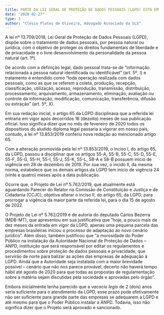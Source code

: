 ```yaml
---
title: PARTE DA LEI GERAL DE PROTEÇÃO DE DADOS PESSOAIS (LGPD) ESTÁ EM VIGÊNCIA E A MAIORIA DE SEUS DISPOSITIVOS PODERÁ TER O INÍCIO DE VIGÊNCIA PRORROGADO PARA O DIA 15 DE AGOSTO DE 2022
date: "2020-02-27"
type: 3
author: "Clésio Plates de Oliveira, Advogado Associado da SLS"
---
```


A lei nº 13.709/2018, Lei Geral de Proteção de Dados Pessoais (LGPD), dispõe sobre o tratamento de dados pessoais, por pessoa natural ou jurídica, com o objetivo de proteger os direitos fundamentais de liberdade e de privacidade e o livre desenvolvimento da personalidade da pessoa natural (art. 1º).

De acordo com a definição legal, dado pessoal trata-se de “informação relacionada a pessoa natural identificada ou identificável” (art. 5º, I) e tratamento é entendido como “toda operação realizada com dados pessoais, como as que se referem a coleta, produção, recepção, classificação, utilização, acesso, reprodução, transmissão, distribuição, processamento, arquivamento, armazenamento, eliminação, avaliação ou controle da informação, modificação, comunicação, transferência, difusão ou extração” (art. 5º, X).

Em sua redação inicial, o artigo 65 da LGPD disciplinava que a referida lei entraria em vigor após decorridos 18 (dezoito) meses de sua publicação oficial. Isso significa dizer que no mês de fevereiro de 2020 todos os dispositivos do aludido diploma legal passaria a vigorar em nosso país, contudo, a lei nº 13.853/2019 conferiu nova redação ao mencionado artigo 65.

Com a alteração promovida pela lei nº 13.853/2019, o inciso I, do artigo 65, da LGPD, passou a disciplinar que os artigos 55-A, 55-B, 55-C, 55-D, 55-E, 55-F, 55-G, 55-H, 55-I, 55-J, 55-K, 55-L, 58-A e 58-B possuem início de vigência em 28 de dezembro de 2019. Por sua vez, o incido II, da mesma norma, estabelece que os demais artigos da LGPD tem início de vigência 24 (vinte e quatro) meses após a data publicação.

Ocorre que, o Projeto de Lei nº 5.762/2019, que atualmente está aguardando Parecer do Relator na Comissão de Constituição e Justiça e de Cidadania (CCJC), objetiva alterar o inciso II, do artigo 65, da LGPD, para prorrogar a vigência da maior parte da referida lei, para o dia 15 de agosto de 2022.

O Projeto de Lei nº 5.762/2019 é de autoria do deputado Carlos Bezerra (MDB-MT), que apresentou em sua justificativa que “hoje, a pouco mais de dez meses da entrada em vigor da LGPD, apenas uma pequena parcela das empresas brasileiras iniciou o processo de adaptação ao novo cenário jurídico”. Além disso, também justificou que “a morosidade do Poder Público na instalação da Autoridade Nacional de Proteção de Dados – ANPD, instituição que será responsável por editar os regulamentos e procedimentos sobre proteção de dados pessoais e privacidade, que servirão de norte para balizar as ações das empresas de adequação à LGPD. Ainda que a Autoridade seja instalada com a maior brevidade possível – cenário que não nos parece provável, decerto não haverá tempo hábil até agosto de 2020 para que todas as propostas de regulamentação sobre a matéria sejam discutidas pela sociedade e aprovadas pelo órgão”.

Embora inicialmente tenha parecido que a _vacacio legis_ de 2 (dois) anos seria suficiente para o atendimento da LGPD, esse prazo pode efetivamente não ser suficiente para grande parte das empresas se adequarem a LGPD e até mesmo para que o Poder Público instalar a ANPD. Todavia, isso não significa dizer que o Projeto será aprovado e sancionado.
